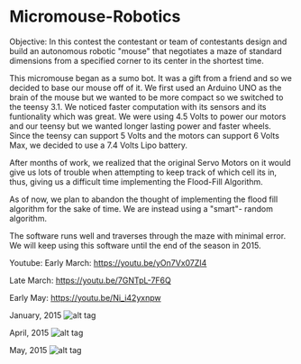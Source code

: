 # Micromouse-Robotics

Objective: In this contest the contestant or team of contestants design and build an autonomous robotic "mouse" that negotiates a maze of standard dimensions from a specified corner to its center in the shortest time.

This micromouse began as a sumo bot. It was a gift from a friend and so we decided to base our mouse off of it.
We first used an Arduino UNO as the brain of the mouse but we wanted to be more compact so we switched to the teensy 3.1. We noticed faster computation with its sensors and its funtionality which was great.
We were using 4.5 Volts to power our motors and our teensy but we wanted longer lasting power and faster wheels. Since the teensy can support 5 Volts and the motors can support 6 Volts Max, we decided to use a 7.4 Volts Lipo battery.

After months of work, we realized that the original Servo Motors on it would give us lots of trouble when attempting to keep track of which cell its in, thus, giving us a difficult time implementing the Flood-Fill Algorithm.

As of now, we plan to abandon the thought of implementing the flood fill algorithm for the sake of time.
We are instead using a "smart"- random algorithm.

The software runs well and traverses through the maze with minimal error. 
We will keep using this software until the end of the season in 2015.

Youtube:
Early March: https://youtu.be/yOn7Vx07ZI4

Late March: https://youtu.be/7GNTpL-7F6Q

Early May: https://youtu.be/Ni_i42yxnpw

January, 2015
![alt tag](http://i.imgur.com/93ZiiX9.jpg)

April, 2015
![alt tag](http://i.imgur.com/jITsJnL.jpg)

May, 2015
![alt tag](http://i.imgur.com/uzlj2Ws.jpg)
